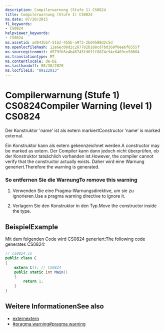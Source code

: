 ```yaml
---
description: Compilerwarnung (Stufe 1) CS0824
title: Compilerwarnung (Stufe 1) CS0824
ms.date: 07/20/2015
f1_keywords:
- CS0824
helpviewer_keywords:
- CS0824
ms.assetid: ad643bb7-51b2-455b-a9f3-2bd4588d2c5d
ms.openlocfilehash: 12e6ec08d2c287782b188cd7bd360f0ee6f8555f
ms.sourcegitcommit: d579fb5e4b46745fd0f1f8874c94c6469ce58604
ms.translationtype: MT
ms.contentlocale: de-DE
ms.lasthandoff: 08/30/2020
ms.locfileid: "89122913"
---
```

# <a name="compiler-warning-level-1-cs0824"></a><span data-ttu-id="d18b6-103">Compilerwarnung (Stufe 1) CS0824</span><span class="sxs-lookup"><span data-stu-id="d18b6-103">Compiler Warning (level 1) CS0824</span></span>
<span data-ttu-id="d18b6-104">Der Konstruktor 'name' ist als extern markiert</span><span class="sxs-lookup"><span data-stu-id="d18b6-104">Constructor 'name' is marked external.</span></span>  
  
 <span data-ttu-id="d18b6-105">Ein Konstruktor kann als extern gekennzeichnet werden.</span><span class="sxs-lookup"><span data-stu-id="d18b6-105">A constructor may be marked as extern.</span></span> <span data-ttu-id="d18b6-106">Der Compiler kann dann jedoch nicht überprüfen, ob der Konstruktor tatsächlich vorhanden ist.</span><span class="sxs-lookup"><span data-stu-id="d18b6-106">However, the compiler cannot verify that the constructor actually exists.</span></span> <span data-ttu-id="d18b6-107">Daher wird eine Warnung generiert.</span><span class="sxs-lookup"><span data-stu-id="d18b6-107">Therefore the warning is generated.</span></span>  
  
### <a name="to-remove-this-warning"></a><span data-ttu-id="d18b6-108">So entfernen Sie die Warnung</span><span class="sxs-lookup"><span data-stu-id="d18b6-108">To remove this warning</span></span>  
  
1. <span data-ttu-id="d18b6-109">Verwenden Sie eine Pragma-Warnungsdirektive, um sie zu ignorieren.</span><span class="sxs-lookup"><span data-stu-id="d18b6-109">Use a pragma warning directive to ignore it.</span></span>  
  
2. <span data-ttu-id="d18b6-110">Verlagern Sie den Konstruktor in den Typ.</span><span class="sxs-lookup"><span data-stu-id="d18b6-110">Move the constructor inside the type.</span></span>  
  
## <a name="example"></a><span data-ttu-id="d18b6-111">Beispiel</span><span class="sxs-lookup"><span data-stu-id="d18b6-111">Example</span></span>  
 <span data-ttu-id="d18b6-112">Mit dem folgenden Code wird CS0824 generiert:</span><span class="sxs-lookup"><span data-stu-id="d18b6-112">The following code generates CS0824:</span></span>  
  
```csharp  
// cs0824.cs  
public class C  
{  
    extern C(); // CS0824  
    public static int Main()  
    {  
        return 1;  
    }  
}  
```  
  
## <a name="see-also"></a><span data-ttu-id="d18b6-113">Weitere Informationen</span><span class="sxs-lookup"><span data-stu-id="d18b6-113">See also</span></span>

- [<span data-ttu-id="d18b6-114">extern</span><span class="sxs-lookup"><span data-stu-id="d18b6-114">extern</span></span>](../language-reference/keywords/extern.md)
- [<span data-ttu-id="d18b6-115">#pragma warning</span><span class="sxs-lookup"><span data-stu-id="d18b6-115">#pragma warning</span></span>](../language-reference/preprocessor-directives/preprocessor-pragma-warning.md)
